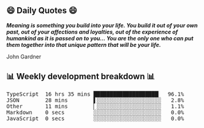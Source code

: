 ## 😄 Daily Quotes 😄

_**Meaning is something you build into your life. You build it out of your own past, out of your affections and loyalties, out of the experience of humankind as it is passed on to you... You are the only one who can put them together into that unique pattern that will be your life.**_

John Gardner



## 📊 Weekly development breakdown 📊

<pre>TypeScript  16 hrs 35 mins ████████████████████▏  96.1%
JSON        28 mins        ▌░░░░░░░░░░░░░░░░░░░░   2.8%
Other       11 mins        ▏░░░░░░░░░░░░░░░░░░░░   1.1%
Markdown    0 secs         ░░░░░░░░░░░░░░░░░░░░░   0.0%
JavaScript  0 secs         ░░░░░░░░░░░░░░░░░░░░░   0.0%</pre>
